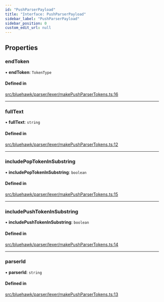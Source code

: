 ```yaml
---
id: "PushParserPayload"
title: "Interface: PushParserPayload"
sidebar_label: "PushParserPayload"
sidebar_position: 0
custom_edit_url: null
---
```


## Properties

### endToken

• **endToken**: `TokenType`

#### Defined in

[src/bluehawk/parser/lexer/makePushParserTokens.ts:16](https://github.com/mongodben/Bluehawk/blob/b4aa3c0/src/bluehawk/parser/lexer/makePushParserTokens.ts#L16)

___

### fullText

• **fullText**: `string`

#### Defined in

[src/bluehawk/parser/lexer/makePushParserTokens.ts:12](https://github.com/mongodben/Bluehawk/blob/b4aa3c0/src/bluehawk/parser/lexer/makePushParserTokens.ts#L12)

___

### includePopTokenInSubstring

• **includePopTokenInSubstring**: `boolean`

#### Defined in

[src/bluehawk/parser/lexer/makePushParserTokens.ts:15](https://github.com/mongodben/Bluehawk/blob/b4aa3c0/src/bluehawk/parser/lexer/makePushParserTokens.ts#L15)

___

### includePushTokenInSubstring

• **includePushTokenInSubstring**: `boolean`

#### Defined in

[src/bluehawk/parser/lexer/makePushParserTokens.ts:14](https://github.com/mongodben/Bluehawk/blob/b4aa3c0/src/bluehawk/parser/lexer/makePushParserTokens.ts#L14)

___

### parserId

• **parserId**: `string`

#### Defined in

[src/bluehawk/parser/lexer/makePushParserTokens.ts:13](https://github.com/mongodben/Bluehawk/blob/b4aa3c0/src/bluehawk/parser/lexer/makePushParserTokens.ts#L13)

